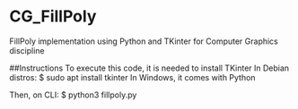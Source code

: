 # CG_FillPoly
FillPoly implementation using Python and TKinter for Computer Graphics discipline

##Instructions
To execute this code, it is needed to install TKinter
  In Debian distros:
  $ sudo apt install tkinter
  In Windows, it comes with Python

Then, on CLI:
  $ python3 fillpoly.py

